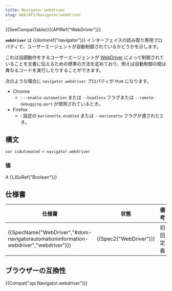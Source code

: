 ```yaml
---
title: Navigator.webdriver
slug: Web/API/Navigator/webdriver
---
```

{{SeeCompatTable}}{{APIRef("WebDriver")}}

**`webdriver`** は {{domxref("navigator")}} インターフェイスの読み取り専用プロパティで、ユーザーエージェントが自動制御されているかどうかを示します。

これは協調動作をするユーザーエージェントが [WebDriver](/ja/docs/Web/WebDriver) によって制御されていることを文書に伝えるための標準の方法を定めており、例えば自動制御の間は異なるコードを実行したりすることができます。

次のような場合に `navigator.webdriver` プロパティが true になります。

- Chrome
  - : `--enable-automation` または `--headless` フラグまたは `--remote-debugging-port` が使用されているとき。
- Firefox
  - : 設定の `marionette.enabled` または `--marionette` フラグが渡されたとき。

## 構文

```
var isAutomated = navigator.webdriver
```

### 値

A {{JSxRef("Boolean")}}

## 仕様書

| 仕様書                                                                                                           | 状態                         | 備考     |
| ---------------------------------------------------------------------------------------------------------------- | ---------------------------- | -------- |
| {{SpecName("WebDriver","#dom-navigatorautomationinformation-webdriver","webdriver")}} | {{Spec2("WebDriver")}} | 初回定義 |

## ブラウザーの互換性

{{Compat("api.Navigator.webdriver")}}
